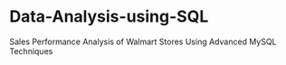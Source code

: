 # Data-Analysis-using-SQL
Sales Performance Analysis of Walmart Stores Using Advanced MySQL Techniques
